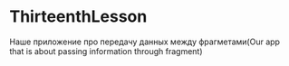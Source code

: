 # ThirteenthLesson
Наше приложение про передачу данных между фрагметами(Our app that is about passing information through fragment)
